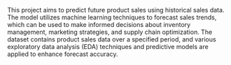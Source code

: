 This project aims to predict future product sales using historical sales data. The model utilizes machine learning techniques to forecast sales trends, which can be used to make informed decisions about inventory management, marketing strategies, and supply chain optimization. The dataset contains product sales data over a specified period, and various exploratory data analysis (EDA) techniques and predictive models are applied to enhance forecast accuracy.
